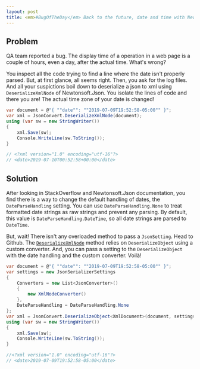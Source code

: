```yaml
---
layout: post
title: <em>#BugOfTheDay</em> Back to the future, date and time with Newtonsoft.Json
---
```


## Problem

QA team reported a bug. The display time of a operation in a web page is a couple of hours, even a day, after the actual time. What's wrong?

You inspect all the code trying to find a line where the date isn't properly parsed. But, at first glance, all seems right. Then, you ask for the log files. And all your suspictions boil down to deserialize a json to xml using `DeserializeXmlNode` of Newtonsoft.Json. You isolate the lines of code and there you are! The actual time zone of your date is changed!

```csharp
var document = @"{ ""date"": ""2019-07-09T19:52:58-05:00"" }";
var xml = JsonConvert.DeserializeXmlNode(document);
using (var sw = new StringWriter())
{
    xml.Save(sw);
    Console.WriteLine(sw.ToString());
}

// <?xml version="1.0" encoding="utf-16"?>
// <date>2019-07-10T00:52:58+00:00</date>
```

## Solution

After looking in StackOverflow and Newtonsoft.Json documentation, you find there is a way to change the default handling of dates, the `DateParseHandling` setting. You can use `DateParseHandling.None` to treat formatted date strings as raw strings and prevent any parsing. By default, this value is `DateParseHandling.DateTime`, so all date strings are parsed to `DateTime`.

But, wait! There isn't any overloaded method to pass a `JsonSetting`. Head to Github. The [`DeserializeXmlNode`](https://github.com/JamesNK/Newtonsoft.Json/blob/b371ab1b0e8f52ee2af83169ccd2506517bf1fcf/Src/Newtonsoft.Json/JsonConvert.cs#L971) method relies on `DeserializeObject` using a custom converter. And, you can pass a setting to the `DeserializeObject` with the date handling and the custom converter. Voilà!

```csharp
var document = @"{ ""date"": ""2019-07-09T19:52:58-05:00"" }";
var settings = new JsonSerializerSettings
{
    Converters = new List<JsonConverter>()
    {
        new XmlNodeConverter()
    },
    DateParseHandling = DateParseHandling.None
};
var xml = JsonConvert.DeserializeObject<XmlDocument>(document, settings);
using (var sw = new StringWriter())
{
    xml.Save(sw);
    Console.WriteLine(sw.ToString());
}

//<?xml version="1.0" encoding="utf-16"?>
// <date>2019-07-09T19:52:58-05:00</date>
```